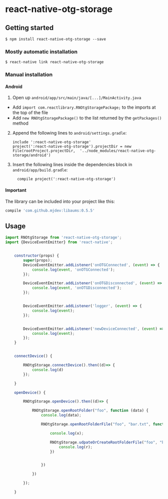 
# react-native-otg-storage

## Getting started

`$ npm install react-native-otg-storage --save`

### Mostly automatic installation

`$ react-native link react-native-otg-storage`

### Manual installation


#### Android

1. Open up `android/app/src/main/java/[...]/MainActivity.java`
  - Add `import com.reactlibrary.RNOtgStoragePackage;` to the imports at the top of the file
  - Add `new RNOtgStoragePackage()` to the list returned by the `getPackages()` method
2. Append the following lines to `android/settings.gradle`:
  	```
  	include ':react-native-otg-storage'
  	project(':react-native-otg-storage').projectDir = new File(rootProject.projectDir, 	'../node_modules/react-native-otg-storage/android')
  	```
3. Insert the following lines inside the dependencies block in `android/app/build.gradle`:
  	```
      compile project(':react-native-otg-storage')
  	```


#### Important 
The library can be included into your project like this:

```ruby
compile 'com.github.mjdev:libaums:0.5.5'
```


## Usage
```javascript
import RNOtgStorage from 'react-native-otg-storage';
import {DeviceEventEmitter} from 'react-native';


	constructor(props) {
		super(props);
		DeviceEventEmitter.addListener('onOTGConnected', (event) => {
			console.log(event, 'onOTGConnected');
		});

		DeviceEventEmitter.addListener('onOTGDisconnected', (event) => {
			console.log(event, 'onOTGDisconnected');
		});


		DeviceEventEmitter.addListener('logger', (event) => {
			console.log(event);
		});


		DeviceEventEmitter.addListener('newDeviceConnected', (event) => {
			console.log(event);
		});
	}


	connectDevice() {

		RNOtgStorage.connectDevice().then((d)=> {
			console.log(d)
		});

	}

	openDevice() {

		RNOtgStorage.openDevice().then((d)=> {

			RNOtgStorage.openRootFolder("foo", function (data) {
				console.log(data);

				RNOtgStorage.openRootFolderFile("foo", "bar.txt", function (x) {

					console.log(x);

					RNOtgStorage.udpateOrCreateRootFolderFile("foo", "barsdf.txt", "sadf asdf jasdfk asf" , function (r) {
						console.log(r);
					})


				})

			})

		});

	}


```
  